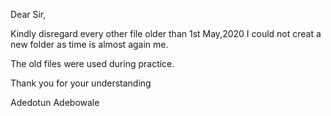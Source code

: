 Dear Sir,

Kindly disregard every other file older than 1st May,2020 I could not creat a new folder as time is almost again me.

The old files were used during practice.

Thank you for your understanding

Adedotun Adebowale
